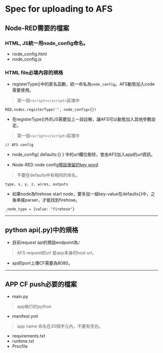 # Spec for uploading to AFS

## Node-RED需要的檔案

### HTML, JS統一用node_config命名。
+ node_config.html
+ node_config.js

### HTML file必填內容的規格
+ registerType()中的匿名函數，統一命名為`node_config`。AFS動態加入code需要使用。
> 第一個`<script></script>`區塊中
```
RED.nodes.registerType('', node_config={})
```

+ 在registerType()外的JS需要加上一段註解，讓AFS可以動態加入其他參數設定。
> 第一個`<script></script>`區塊中
```
// AFS config
```

+ node_config{ defaults:{} } 中的url欄位刪除，會由AFS加入app的url資訊。

+ Node-RED node config[預設保留的key word](https://nodered.org/docs/creating-nodes/properties)
> 不要在defaults中有相同的命名。
```
type, x, y, z, wires, outputs
```

+ 如果node為firehose start node，要多加一組key-value在defaults{}中，之後串接parser，才能找到firehose。
```
_node_type = {value: "firehose"}
```

---

## python api(.py)中的規格

+ 目前request api的預設endpoint為`/`
> AFS request的url 是app本身的host url。

+ api的port上傳CF需要為8080。

---

## APP CF push必要的檔案

+ main.py
> app執行的python

+ manifest.yml
> app name 命名在20個字元內，不要有空白。

+ requirements.txt
+ runtime.txt
+ Procfile

